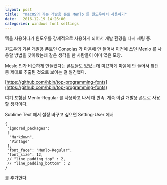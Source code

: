 ```yaml
---
layout: post
title:  "macOS의 기본 개발용 폰트 Menlo 를 윈도우에서 사용하기"
date:   2016-12-19 14:26:00
categories: windows font settings
---
```


맥을 사용하다가 윈도우를 강제적으로 사용하게 되어서 개발 환경을 다시 세팅 중.

윈도우의 기본 개발용 폰트인 Consolas 가 마음에 안 들어서 이전에 쓰던 Menlo 를 사용할 방법을 찾아봤는데 같은 생각을 한 사람들이 이미 많은 모양.

Meslo 인가 비슷하게 만들었다는 폰트들도 있었는데 미묘하게 마음에 안 들어서 찾던 중 제대로 추출된 것으로 보이는 걸 발견했다.

[https://github.com/hbin/top-programming-fonts](https://github.com/hbin/top-programming-fonts)

여기 포함된 Menlo-Regular 를 사용하고 나서 대 만족. 계속 이걸 개발용 폰트로 사용할 생각이다.


Sublime Text 에서 설정 바꾸고 싶으면
Setting-User 에서
```
{
 "ignored_packages":
 [
  "Markdown",
  "Vintage"
 ],
 "font_face": "Menlo-Regular",
 "font_size": 12,
 // "line_padding_top" : 2,
 // "line_padding_bottom" : 2
}
```


를 추가한다.
